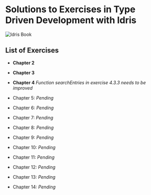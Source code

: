 # Solutions to Exercises in Type Driven Development with Idris

![Idris Book](https://images.manning.com/720/960/resize/book/1/453215a-afa1-443f-9f2d-3b6bf24c34db/Brady-TDDI-HI.png)

## List of Exercises

* **Chapter 2**

* **Chapter 3**

* **Chapter 4** *Function searchEntries in exercise 4.3.3 needs to be improved*

* Chapter 5: *Pending*

* Chapter 6: *Pending*

* Chapter 7: *Pending*

* Chapter 8: *Pending*

* Chapter 9: *Pending*

* Chapter 10: *Pending*

* Chapter 11: *Pending*

* Chapter 12: *Pending*

* Chapter 13: *Pending*

* Chapter 14: *Pending*
